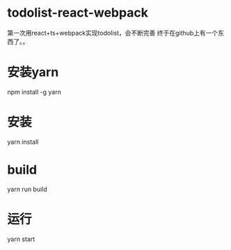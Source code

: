 # todolist-react-webpack
第一次用react+ts+webpack实现todolist，会不断完善
终于在github上有一个东西了。。

# 安装yarn
npm install -g yarn

# 安装
yarn install

# build
yarn run build

# 运行
yarn start